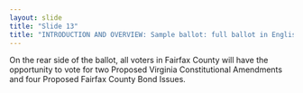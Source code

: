 ```yaml
---
layout: slide
title: "Slide 13"
title: "INTRODUCTION AND OVERVIEW: Sample ballot: full ballot in English (back)"
---
```


On the rear side of the ballot, all voters in Fairfax County will have the opportunity to vote for two Proposed Virginia Constitutional Amendments and four Proposed Fairfax County Bond Issues.
